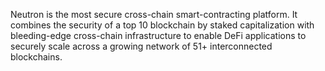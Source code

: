 <p>
    Neutron is the most secure cross-chain smart-contracting platform. It combines the security of a top 10 blockchain by staked capitalization with bleeding-edge cross-chain infrastructure to enable DeFi applications to securely scale across a growing network of 51+ interconnected blockchains.
</p>
